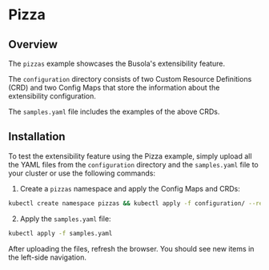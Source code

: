 # Pizza

## Overview

The `pizzas` example showcases the Busola's extensibility feature.

The `configuration` directory consists of two Custom Resource Definitions (CRD) and two Config Maps that store the information about the extensibility configuration.

The `samples.yaml` file includes the examples of the above CRDs.

## Installation

To test the extensibility feature using the Pizza example, simply upload all the YAML files from the `configuration` directory and the `samples.yaml` file to your cluster or use the following commands:

1. Create a `pizzas` namespace and apply the Config Maps and CRDs:

```bash
kubectl create namespace pizzas && kubectl apply -f configuration/ --recursive
```

2. Apply the `samples.yaml` file:

```bash
kubectl apply -f samples.yaml
```

After uploading the files, refresh the browser. You should see new items in the left-side navigation.
